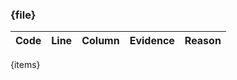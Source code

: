 ### {file}

| Code | Line | Column | Evidence | Reason |
|:----:|:----:|:------:|----------|--------|
{items}
